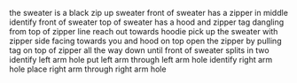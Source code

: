 the sweater is a black zip up sweater
front of sweater has a zipper in middle 
identify front of sweater
top of sweater has a hood and zipper tag dangling from top of zipper line
reach out towards hoodie
pick up the sweater with zipper side facing towards you and hood on top
open the zipper by pulling tag on top of zipper all the way down until front of sweater splits in two
identify left arm hole
put left arm through left arm hole
identify right arm hole 
place right arm through right arm hole




